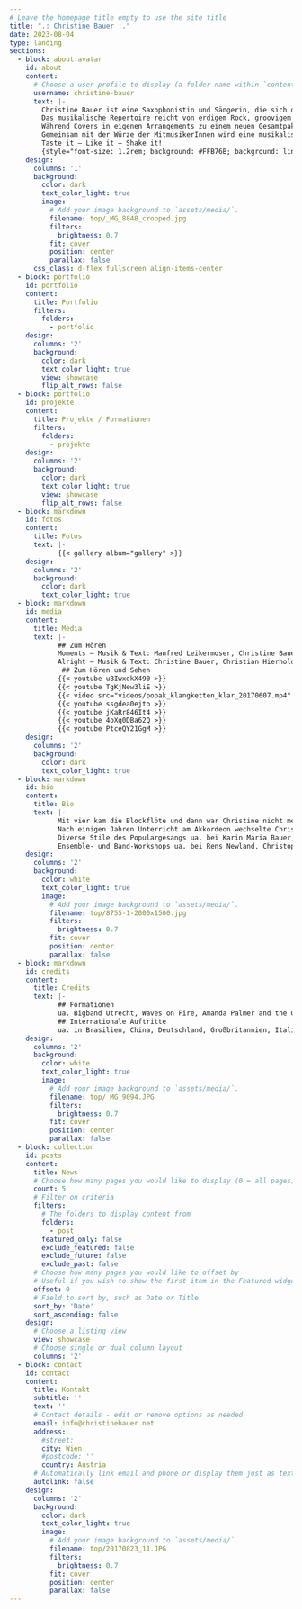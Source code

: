 ```yaml
---
# Leave the homepage title empty to use the site title
title: ".: Christine Bauer :."
date: 2023-08-04
type: landing
sections:
  - block: about.avatar
    id: about
    content:
      # Choose a user profile to display (a folder name within `content/authors/`)
      username: christine-bauer
      text: |-
        Christine Bauer ist eine Saxophonistin und Sängerin, die sich dem Rock und Pop-Genre verschrieben hat, um die Füße der Welt zum Tanzen zu bringen.<br><br>
        Das musikalische Repertoire reicht von erdigem Rock, groovigem Funk, über rhythmisierenden Soul, bis hin zu gefühlvollem Blues.<br><br>
        Während Covers in eigenen Arrangements zu einem neuen Gesamtpaket verschnürt werden, zeichnen sich die eigenen Songs durch eingängige Melodien und emotionsgeladene Texte aus.<br><br>
        Gemeinsam mit der Würze der MitmusikerInnen wird eine musikalische Suppe gekocht, die so noch nicht gegessen wurde.<br><br>
        Taste it – Like it – Shake it!
        {style="font-size: 1.2rem; background: #FFB76B; background: linear-gradient(to right, #4698C3 0%, #EA4892 30%, #FFFFFF 60%, #000000 100%); -webkit-background-clip: text; -webkit-text-fill-color: transparent;"}
    design:
      columns: '1'
      background:
        color: dark
        text_color_light: true
        image:
          # Add your image background to `assets/media/`.
          filename: top/_MG_8848_cropped.jpg
          filters:
            brightness: 0.7
          fit: cover
          position: center
          parallax: false
      css_class: d-flex fullscreen align-items-center
  - block: portfolio
    id: portfolio
    content:
      title: Portfolio
      filters:
        folders:
          - portfolio
    design:
      columns: '2'
      background:
        color: dark
        text_color_light: true
        view: showcase
        flip_alt_rows: false
  - block: portfolio
    id: projekte
    content:
      title: Projekte / Formationen
      filters:
        folders:
          - projekte
    design:
      columns: '2'
      background:
        color: dark
        text_color_light: true
        view: showcase
        flip_alt_rows: false
  - block: markdown
    id: fotos
    content:
      title: Fotos
      text: |-
            {{< gallery album="gallery" >}}
    design:
      columns: '2'
      background:
        color: dark
        text_color_light: true
  - block: markdown
    id: media
    content:
      title: Media
      text: |-
            ## Zum Hören
            Moments – Musik & Text: Manfred Leikermoser, Christine Bauer, Lukas Schistek, Christian Hierhold, Peter Roberts, Robin Sars<br><br>
            Alright – Musik & Text: Christine Bauer, Christian Hierhold, Peter Roberts<br><br>
             ## Zum Hören und Sehen
            {{< youtube uBIwxdkX490 >}}
            {{< youtube TgKjNew3liE >}}
            {{< video src="videos/popak_klangketten_klar_20170607.mp4" controls="yes" >}}
            {{< youtube ssgdea0ejto >}}
            {{< youtube jKaRr846It4 >}}
            {{< youtube 4oXq0DBa62Q >}}
            {{< youtube PtceQY21GgM >}}
    design:
      columns: '2'
      background:
        color: dark
        text_color_light: true
  - block: markdown
    id: bio
    content:
      title: Bio
      text: |-
            Mit vier kam die Blockflöte und dann war Christine nicht mehr zu stoppen.<br><br>
            Nach einigen Jahren Unterricht am Akkordeon wechselte Christine mit zwölf ans Saxophon, um sich davon nicht mehr losreißen zu können. Zwei Jahre Studium des Jazz-Saxophon am Konservatorium der Stadt Wien bei Thomas Huber. Seminare und Workshops ua. bei Ilse Riedler, Martin Fuss, Michael Erian, Robert Friedl, Andy Middleton, Roman Schwaller,…<br><br>
            Diverse Stile des Populargesangs ua. bei Karin Maria Bauer, Ingrid Diem, Nina Braith und Mel Verez. Unterricht im klassischen Gesang bei Anita Götz. Sprechtraining ua. bei Lydia Rathkolb, Karin Steger und Martha Wedral.<br><br>
            Ensemble- und Band-Workshops ua. bei Rens Newland, Christoph Cech, Johannes Herrlich, Daniel Nösig, Christian Havel, Rob Bargad, Agostino Di Giorgio, Mario Gonzi, Georg Gruber, Christian Maurer,…
    design:
      columns: '2'
      background:
        color: white
        text_color_light: true
        image:
          # Add your image background to `assets/media/`.
          filename: top/8755-1-2000x1500.jpg
          filters:
            brightness: 0.7
          fit: cover
          position: center
          parallax: false
  - block: markdown
    id: credits
    content:
      title: Credits
      text: |-
            ## Formationen
            ua. Bigband Utrecht, Waves on Fire, Amanda Palmer and the Grand Theft Orchestra, SaxSuperheroes, My Little Blues Band, The New Live Collective, Sonic 99, Big Bang Big Band, Fritz Hujer’s Jazz La Vie, Jazz Connection 22, Blankoscheck, Undercover Big Band Vösendorf, Kirchenchor Neusimmering, Alpha Jazz Band feat. Victoria Quattlebaum, Alpha Dance Band, Vienna Big One Band, Mindless, Musicians Society Jazz Band, Musicians Society Wind Band, Juvina Sextett, Jugendmusik Lackenbach.<br><br>
            ## Internationale Auftritte
            ua. in Brasilien, China, Deutschland, Großbritannien, Italien, Niederlande, Österreich, Schweden, Ungarn, USA.
    design:
      columns: '2'
      background:
        color: white
        text_color_light: true
        image:
          # Add your image background to `assets/media/`.
          filename: top/_MG_9094.JPG
          filters:
            brightness: 0.7
          fit: cover
          position: center
          parallax: false
  - block: collection
    id: posts
    content:
      title: News
      # Choose how many pages you would like to display (0 = all pages)
      count: 5
      # Filter on criteria
      filters:
        # The folders to display content from
        folders:
          - post
        featured_only: false
        exclude_featured: false
        exclude_future: false
        exclude_past: false
      # Choose how many pages you would like to offset by
      # Useful if you wish to show the first item in the Featured widget
      offset: 0
      # Field to sort by, such as Date or Title
      sort_by: 'Date'
      sort_ascending: false
    design:
      # Choose a listing view
      view: showcase
      # Choose single or dual column layout
      columns: '2'
  - block: contact
    id: contact
    content:
      title: Kontakt
      subtitle: ''
      text: ''
      # Contact details - edit or remove options as needed
      email: info@christinebauer.net
      address:
        #street: 
        city: Wien
        #postcode: ''
        country: Austria
      # Automatically link email and phone or display them just as text?
      autolink: false
    design:
      columns: '2'
      background:
        color: dark
        text_color_light: true
        image:
          # Add your image background to `assets/media/`.
          filename: top/20170823_11.JPG
          filters:
            brightness: 0.7
          fit: cover
          position: center
          parallax: false
---
```



